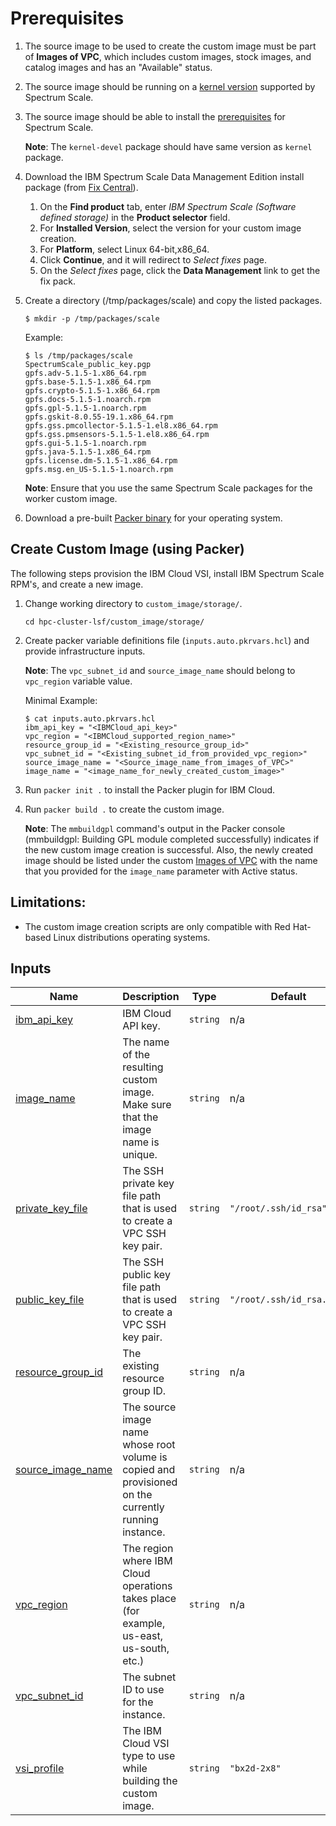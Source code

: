 # Prerequisites

1. The source image to be used to create the custom image must be part of **Images of VPC**, which includes custom images, stock images, and catalog images and has an "Available" status.


2. The source image should be running on a [kernel version](https://www.ibm.com/docs/en/spectrum-scale?topic=STXKQY/gpfsclustersfaq.html#fsi) supported by Spectrum Scale.


3. The source image should be able to install the [prerequisites](https://www.ibm.com/docs/en/spectrum-scale/5.1.5?topic=gpfs-software-requirements) for Spectrum Scale.
   
   **Note**: The `kernel-devel` package should have same version as `kernel` package. 


4. Download the IBM Spectrum Scale Data Management Edition install package (from [Fix Central](https://www.ibm.com/support/fixcentral)). 
   1. On the **Find product** tab, enter _IBM Spectrum Scale (Software defined storage)_ in the **Product selector** field.
   2. For **Installed Version**, select the version for your custom image creation.
   3. For **Platform**, select Linux 64-bit,x86_64.
   4. Click **Continue**, and it will redirect to _Select fixes_ page.
   5. On the _Select fixes_ page, click the **Data Management** link to get the fix pack.

5. Create a directory (/tmp/packages/scale) and copy the listed packages.

   ```cli
   $ mkdir -p /tmp/packages/scale
   ```

   Example:
   ```cli
   $ ls /tmp/packages/scale
   SpectrumScale_public_key.pgp
   gpfs.adv-5.1.5-1.x86_64.rpm
   gpfs.base-5.1.5-1.x86_64.rpm
   gpfs.crypto-5.1.5-1.x86_64.rpm
   gpfs.docs-5.1.5-1.noarch.rpm
   gpfs.gpl-5.1.5-1.noarch.rpm
   gpfs.gskit-8.0.55-19.1.x86_64.rpm
   gpfs.gss.pmcollector-5.1.5-1.el8.x86_64.rpm
   gpfs.gss.pmsensors-5.1.5-1.el8.x86_64.rpm
   gpfs.gui-5.1.5-1.noarch.rpm
   gpfs.java-5.1.5-1.x86_64.rpm
   gpfs.license.dm-5.1.5-1.x86_64.rpm
   gpfs.msg.en_US-5.1.5-1.noarch.rpm
    ```
   
   **Note**: Ensure that you use the same Spectrum Scale packages for the worker custom image.


6. Download a pre-built [Packer binary](https://www.packer.io/downloads) for your operating system.

## Create Custom Image (using Packer)

The following steps provision the IBM Cloud VSI, install IBM Spectrum Scale RPM's, and create a new image.

1. Change working directory to `custom_image/storage/`.

   ```cli
   cd hpc-cluster-lsf/custom_image/storage/
   ```

2. Create packer variable definitions file (`inputs.auto.pkrvars.hcl`) and provide infrastructure inputs.
    
   **Note**: The `vpc_subnet_id` and `source_image_name` should belong to `vpc_region` variable value. 

   Minimal Example:

   ```jsonc
   $ cat inputs.auto.pkrvars.hcl
   ibm_api_key = "<IBMCloud_api_key>"
   vpc_region = "<IBMCloud_supported_region_name>"
   resource_group_id = "<Existing_resource_group_id>"
   vpc_subnet_id = "<Existing_subnet_id_from_provided_vpc_region>"
   source_image_name = "<Source_image_name_from_images_of_VPC>"
   image_name = "<image_name_for_newly_created_custom_image>"
    ```

3. Run `packer init .` to install the Packer plugin for IBM Cloud.


4. Run `packer build .` to create the custom image.

   **Note**: The `mmbuildgpl` command's output in the Packer console (mmbuildgpl: Building GPL module completed successfully) indicates if the new custom image creation is successful. Also, the newly created image should be listed under the custom [Images of VPC](https://cloud.ibm.com/vpc-ext/compute/images) with the name that you provided for the `image_name` parameter with Active status.


## Limitations:

- The custom image creation scripts are only compatible with Red Hat-based Linux distributions operating systems.

<!-- BEGIN_TF_DOCS -->
## Inputs

| Name | Description | Type | Default | Required |
|------|-------------|------|---------|:--------:|
| <a name="input_ibm_api_key"></a> [ibm\_api\_key](#input\_ibm\_api\_key) | IBM Cloud API key. | `string` | n/a | yes |
| <a name="input_image_name"></a> [image\_name](#input\_image\_name) | The name of the resulting custom image. Make sure that the image name is unique. | `string` | n/a | yes |
| <a name="input_private_key_file"></a> [private\_key\_file](#input\_private\_key\_file) | The SSH private key file path that is used to create a VPC SSH key pair. | `string` | `"/root/.ssh/id_rsa"` | no |
| <a name="input_public_key_file"></a> [public\_key\_file](#input\_public\_key\_file) | The SSH public key file path that is used to create a VPC SSH key pair. | `string` | `"/root/.ssh/id_rsa.pub"` | no |
| <a name="input_resource_group_id"></a> [resource\_group\_id](#input\_resource\_group\_id) | The existing resource group ID. | `string` | n/a | yes |
| <a name="input_source_image_name"></a> [source\_image\_name](#input\_source\_image\_name) | The source image name whose root volume is copied and provisioned on the currently running instance. | `string` | n/a | yes |
| <a name="input_vpc_region"></a> [vpc\_region](#input\_vpc\_region) | The region where IBM Cloud operations takes place (for example, us-east, us-south, etc.) | `string` | n/a | yes |
| <a name="input_vpc_subnet_id"></a> [vpc\_subnet\_id](#input\_vpc\_subnet\_id) | The subnet ID to use for the instance. | `string` | n/a | yes |
| <a name="input_vsi_profile"></a> [vsi\_profile](#input\_vsi\_profile) | The IBM Cloud VSI type to use while building the custom image. | `string` | `"bx2d-2x8"` | no |

